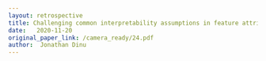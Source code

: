 ```yaml
---
layout: retrospective
title: Challenging common interpretability assumptions in feature attribution explanations
date:   2020-11-20
original_paper_link: /camera_ready/24.pdf
author:  Jonathan Dinu
---
```

